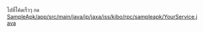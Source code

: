 ไปที่โค้ดเร็วๆ กด [SampleApk/app/src/main/java/jp/jaxa/iss/kibo/rpc/sampleapk/YourService.java](https://github.com/JUKKRUW/Kibo5th-CKK/blob/main/SampleApk/app/src/main/java/jp/jaxa/iss/kibo/rpc/sampleapk/YourService.java)

